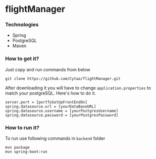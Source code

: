 # flightManager

### Technologies
* Spring
* PostgreSQL
* Maven

### How to get it?
Just copy and run commands from below

```
git clone https://github.com/Cytaa/flightManager.git
```

After downloading it you will have to change ```application.properties```
to match your postgreSQL. Here's how to do it.
```
server.port = [portToSetUpFrontEndOn]
spring.datasource.url = [yourDataBaseURL]
spring.datasource.username = [yourPostgresUsername]
spring.datasource.password = [yourPostgresPassword]
```
### How to run it?

To run use following commands in ```backend``` folder

```
mvn package
mvn spring-boot:run
```


